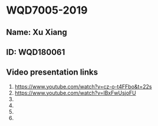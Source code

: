 # WQD7005-2019

## Name: Xu Xiang
## ID: WQD180061

## Video presentation links
1. https://www.youtube.com/watch?v=cz-o-t4FFbo&t=22s
2. https://www.youtube.com/watch?v=lBxFwUsjoFU
3.
4.
5.
6. 
